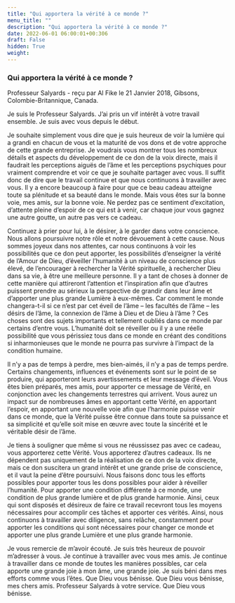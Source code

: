 ```yaml
---
title: "Qui apportera la vérité à ce monde ?"
menu_title: ""
description: "Qui apportera la vérité à ce monde ?"
date: 2022-06-01 06:00:01+00:306
draft: False
hidden: True
weight:
---
```

### Qui apportera la vérité à ce monde ?

Professeur Salyards - reçu par Al Fike le 21 Janvier 2018, Gibsons, Colombie-Britannique, Canada.

Je suis le Professeur Salyards. J’ai pris un vif intérêt à votre travail ensemble. Je suis avec vous depuis le début.

Je souhaite simplement vous dire que je suis heureux de voir la lumière qui a grandi en chacun de vous et la maturité de vos dons et de votre approche de cette grande entreprise. Je voudrais vous montrer tous les nombreux détails et aspects du développement de ce don de la voix directe, mais il faudrait les perceptions aiguës de l’âme et les perceptions psychiques pour vraiment comprendre et voir ce que je souhaite partager avec vous. Il suffit donc de dire que le travail continue et que nous continuons à travailler avec vous. Il y a encore beaucoup à faire pour que ce beau cadeau atteigne toute sa plénitude et sa beauté dans le monde. Mais vous êtes sur la bonne voie, mes amis, sur la bonne voie. Ne perdez pas ce sentiment d’excitation, d’attente pleine d’espoir de ce qui est à venir, car chaque jour vous gagnez une autre goutte, un autre pas vers ce cadeau.

Continuez à prier pour lui, à le désirer, à le garder dans votre conscience. Nous allons poursuivre notre rôle et notre dévouement à cette cause. Nous sommes joyeux dans nos attentes, car nous continuons à voir les possibilités que ce don peut apporter, les possibilités d’enseigner la vérité de l’Amour de Dieu, d’éveiller l’humanité à un niveau de conscience plus élevé, de l’encourager à rechercher la Vérité spirituelle, à rechercher Dieu dans sa vie, à être une meilleure personne. Il y a tant de choses à donner de cette manière qui attireront l’attention et l’inspiration afin que d’autres puissent prendre au sérieux la perspective de grandir dans leur âme et d’apporter une plus grande Lumière à eux-mêmes. Car comment le monde changera-t-il si ce n’est par cet éveil de l’âme – les facultés de l’âme – les désirs de l’âme, la connexion de l’âme à Dieu et de Dieu à l’âme ? Ces choses sont des sujets importants et tellement oubliés dans ce monde par certains d’entre vous. L’humanité doit se réveiller ou il y a une réelle possibilité que vous périssiez tous dans ce monde en créant des conditions si inharmonieuses que le monde ne pourra pas survivre à l’impact de la condition humaine.

Il n’y a pas de temps à perdre, mes bien-aimés, il n’y a pas de temps perdre. Certains changements, influences et événements sont sur le point de se produire, qui apporteront leurs avertissements et leur message d’éveil. Vous êtes bien préparés, mes amis, pour apporter ce message de Vérité, en conjonction avec les changements terrestres qui arrivent. Vous aurez un impact sur de nombreuses âmes en apportant cette Vérité, en apportant l’espoir, en apportant une nouvelle voie afin que l’harmonie puisse venir dans ce monde, que la Vérité puisse être connue dans toute sa puissance et sa simplicité et qu’elle soit mise en œuvre avec toute la sincérité et le véritable désir de l’âme.

Je tiens à souligner que même si vous ne réussissez pas avec ce cadeau, vous apporterez cette Vérité. Vous apporterez d’autres cadeaux. Ils ne dépendent pas uniquement de la réalisation de ce don de la voix directe, mais ce don suscitera un grand intérêt et une grande prise de conscience, et il vaut la peine d’être poursuivi. Nous faisons donc tous les efforts possibles pour apporter tous les dons possibles pour aider à réveiller l’humanité. Pour apporter une condition différente à ce monde, une condition de plus grande lumière et de plus grande harmonie. Ainsi, ceux qui sont disposés et désireux de faire ce travail recevront tous les moyens nécessaires pour accomplir ces tâches et apporter ces vérités. Ainsi, nous continuons à travailler avec diligence, sans relâche, constamment pour apporter les conditions qui sont nécessaires pour changer ce monde et apporter une plus grande Lumière et une plus grande harmonie.

Je vous remercie de m’avoir écouté. Je suis très heureux de pouvoir m’adresser à vous. Je continue à travailler avec vous mes amis. Je continue à travailler dans ce monde de toutes les manières possibles, car cela apporte une grande joie à mon âme, une grande joie. Je suis béni dans mes efforts comme vous l’êtes. Que Dieu vous bénisse. Que Dieu vous bénisse, mes chers amis. Professeur Salyards à votre service. Que Dieu vous bénisse.
